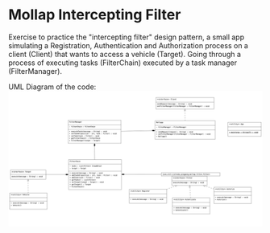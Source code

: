 # Mollap Intercepting Filter

Exercise to practice the "intercepting filter" design pattern, a small app simulating a Registration, Authentication and Authorization process on a client (Client) that wants to access a vehicle (Target).
Going through a process of executing tasks (FilterChain) executed by a task manager (FilterManager).

UML Diagram of the code:
![UML Diagram Mollapp](./UML-diagram-Mollapp.png "UML")

